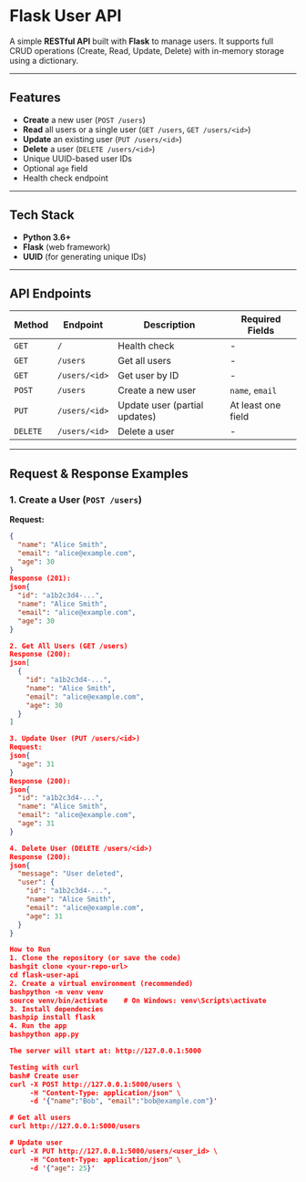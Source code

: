 # Flask User API

A simple **RESTful API** built with **Flask** to manage users. It supports full CRUD operations (Create, Read, Update, Delete) with in-memory storage using a dictionary.

---

## Features

- **Create** a new user (`POST /users`)
- **Read** all users or a single user (`GET /users`, `GET /users/<id>`)
- **Update** an existing user (`PUT /users/<id>`)
- **Delete** a user (`DELETE /users/<id>`)
- Unique UUID-based user IDs
- Optional `age` field
- Health check endpoint

---

## Tech Stack

- **Python 3.6+**
- **Flask** (web framework)
- **UUID** (for generating unique IDs)

---

## API Endpoints

| Method | Endpoint          | Description                     | Required Fields       |
|--------|-------------------|----------------------------------|------------------------|
| `GET`  | `/`               | Health check                    | -                      |
| `GET`  | `/users`          | Get all users                   | -                      |
| `GET`  | `/users/<id>`     | Get user by ID                  | -                      |
| `POST` | `/users`          | Create a new user               | `name`, `email`        |
| `PUT`  | `/users/<id>`     | Update user (partial updates)   | At least one field     |
| `DELETE` | `/users/<id>`   | Delete a user                   | -                      |

---

## Request & Response Examples

### 1. Create a User (`POST /users`)

**Request:**
```json
{
  "name": "Alice Smith",
  "email": "alice@example.com",
  "age": 30
}
Response (201):
json{
  "id": "a1b2c3d4-...", 
  "name": "Alice Smith",
  "email": "alice@example.com",
  "age": 30
}

2. Get All Users (GET /users)
Response (200):
json[
  {
    "id": "a1b2c3d4-...",
    "name": "Alice Smith",
    "email": "alice@example.com",
    "age": 30
  }
]

3. Update User (PUT /users/<id>)
Request:
json{
  "age": 31
}
Response (200):
json{
  "id": "a1b2c3d4-...",
  "name": "Alice Smith",
  "email": "alice@example.com",
  "age": 31
}

4. Delete User (DELETE /users/<id>)
Response (200):
json{
  "message": "User deleted",
  "user": {
    "id": "a1b2c3d4-...",
    "name": "Alice Smith",
    "email": "alice@example.com",
    "age": 31
  }
}

How to Run
1. Clone the repository (or save the code)
bashgit clone <your-repo-url>
cd flask-user-api
2. Create a virtual environment (recommended)
bashpython -m venv venv
source venv/bin/activate    # On Windows: venv\Scripts\activate
3. Install dependencies
bashpip install flask
4. Run the app
bashpython app.py

The server will start at: http://127.0.0.1:5000

Testing with curl
bash# Create user
curl -X POST http://127.0.0.1:5000/users \
     -H "Content-Type: application/json" \
     -d '{"name":"Bob", "email":"bob@example.com"}'

# Get all users
curl http://127.0.0.1:5000/users

# Update user
curl -X PUT http://127.0.0.1:5000/users/<user_id> \
     -H "Content-Type: application/json" \
     -d '{"age": 25}'
